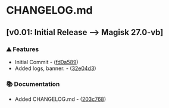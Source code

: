 # CHANGELOG.md

## [v0.01: Initial Release --> Magisk 27.0-vb]

### ⛰️  Features

- Initial Commit - ([fd0a589](https://github.com///commit/fd0a589432be95139939521365f6b6a5451dcb37))
- Added logs, banner. - ([32e04d3](https://github.com///commit/32e04d3350e5de5a3280d5f514ae3083b03ea347))

### 📚 Documentation

- Added CHANGELOG.md - ([203c768](https://github.com///commit/203c768e32be24dc653682b4c35584e0e534195f))

<!-- Magisk Vendor Boot Patcher -->
